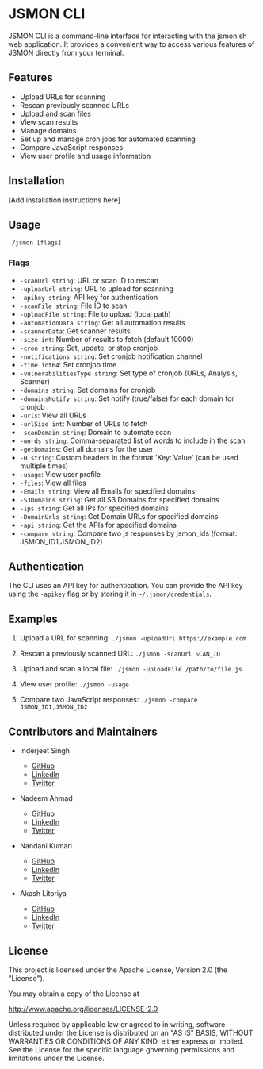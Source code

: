 # JSMON CLI

JSMON CLI is a command-line interface for interacting with the jsmon.sh web application. It provides a convenient way to access various features of JSMON directly from your terminal.

## Features

- Upload URLs for scanning
- Rescan previously scanned URLs
- Upload and scan files
- View scan results
- Manage domains
- Set up and manage cron jobs for automated scanning
- Compare JavaScript responses
- View user profile and usage information

## Installation

[Add installation instructions here]

## Usage
    ./jsmon [flags]

### Flags

- `-scanUrl string`: URL or scan ID to rescan
- `-uploadUrl string`: URL to upload for scanning
- `-apikey string`: API key for authentication
- `-scanFile string`: File ID to scan
- `-uploadFile string`: File to upload (local path)
- `-automationData string`: Get all automation results
- `-scannerData`: Get scanner results
- `-size int`: Number of results to fetch (default 10000)
- `-cron string`: Set, update, or stop cronjob
- `-notifications string`: Set cronjob notification channel
- `-time int64`: Set cronjob time
- `-vulnerabilitiesType string`: Set type of cronjob (URLs, Analysis, Scanner)
- `-domains string`: Set domains for cronjob
- `-domainsNotify string`: Set notify (true/false) for each domain for cronjob
- `-urls`: View all URLs
- `-urlSize int`: Number of URLs to fetch
- `-scanDomain string`: Domain to automate scan
- `-words string`: Comma-separated list of words to include in the scan
- `-getDomains`: Get all domains for the user
- `-H string`: Custom headers in the format 'Key: Value' (can be used multiple times)
- `-usage`: View user profile
- `-files`: View all files
- `-Emails string`: View all Emails for specified domains
- `-S3Domains string`: Get all S3 Domains for specified domains
- `-ips string`: Get all IPs for specified domains
- `-DomainUrls string`: Get Domain URLs for specified domains
- `-api string`: Get the APIs for specified domains
- `-compare string`: Compare two js responses by jsmon_ids (format: JSMON_ID1,JSMON_ID2)

## Authentication

The CLI uses an API key for authentication. You can provide the API key using the `-apikey` flag or by storing it in `~/.jsmon/credentials`.

## Examples

1. Upload a URL for scanning:
```./jsmon -uploadUrl https://example.com```

2. Rescan a previously scanned URL:
```./jsmon -scanUrl SCAN_ID```

3. Upload and scan a local file:
```./jsmon -uploadFile /path/to/file.js```

4. View user profile:
```./jsmon -usage```

5. Compare two JavaScript responses:
```./jsmon -compare JSMON_ID1,JSMON_ID2```

## Contributors and Maintainers

- Inderjeet Singh
  - [GitHub](https://github.com/encodedguy)
  - [LinkedIn](https://www.linkedin.com/in/encodedguy/)
  - [Twitter](https://x.com/3nc0d3dGuY)

- Nadeem Ahmad
  - [GitHub](https://github.com/Nadeem-Ahmad-25)
  - [LinkedIn](https://www.linkedin.com/in/ndmxx0001/)
  - [Twitter](https://x.com/NadeemAhmad97)

- Nandani Kumari
  - [GitHub](https://github.com/nandini-56)
  - [LinkedIn](https://www.linkedin.com/in/nandini-kumari-693257296/)
  - [Twitter](https://x.com/Nandini17060041)
 
- Akash Litoriya
  - [GitHub](https://github.com/akashlitoriya)
  - [LinkedIn](https://www.linkedin.com/in/akashlitoriya/)
  - [Twitter](https://x.com/akashhhh_l)

## License

This project is licensed under the Apache License, Version 2.0 (the "License").

You may obtain a copy of the License at

http://www.apache.org/licenses/LICENSE-2.0

Unless required by applicable law or agreed to in writing, software
distributed under the License is distributed on an "AS IS" BASIS,
WITHOUT WARRANTIES OR CONDITIONS OF ANY KIND, either express or implied.
See the License for the specific language governing permissions and
limitations under the License.